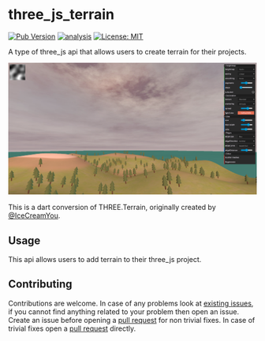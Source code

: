 # three_js_terrain

[![Pub Version](https://img.shields.io/pub/v/three_js_terrain)](https://pub.dev/packages/three_js_terrain)
[![analysis](https://github.com/Knightro63/three_js/actions/workflows/flutter.yml/badge.svg)](https://github.com/Knightro63/three_js/actions/)
[![License: MIT](https://img.shields.io/badge/license-MIT-purple.svg)](https://opensource.org/licenses/MIT)

A type of three_js api that allows users to create terrain for their projects.

![Picture of a terrain.](https://raw.githubusercontent.com/Knightro63/three_js/master/packages/three_js_terrain/assets/terrain.png)

This is a dart conversion of THREE.Terrain, originally created by [@IceCreamYou](https://github.com/IceCreamYou).

## Usage

This api allows users to add terrain to their three_js project.

## Contributing

Contributions are welcome.
In case of any problems look at [existing issues](https://github.com/Knightro63/three_js/issues), if you cannot find anything related to your problem then open an issue.
Create an issue before opening a [pull request](https://github.com/Knightro63/three_js/pulls) for non trivial fixes.
In case of trivial fixes open a [pull request](https://github.com/Knightro63/three_js/pulls) directly.
